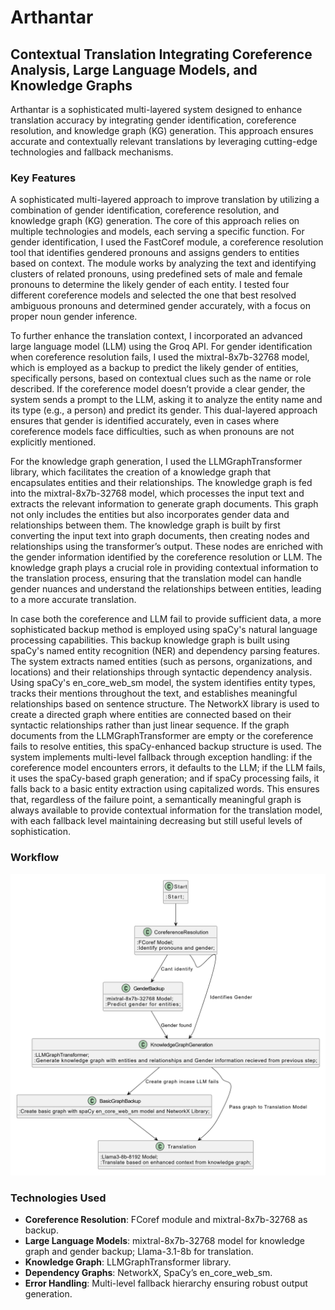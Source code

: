 # Arthantar

## Contextual Translation Integrating Coreference Analysis, Large Language Models, and Knowledge Graphs

Arthantar is a sophisticated multi-layered system designed to enhance translation accuracy by integrating gender identification, coreference resolution, and knowledge graph (KG) generation. This approach ensures accurate and contextually relevant translations by leveraging cutting-edge technologies and fallback mechanisms.

### Key Features

A sophisticated multi-layered approach to improve translation by utilizing a combination of gender identification, coreference resolution, and knowledge graph (KG) generation. The core of this approach relies on multiple technologies and models, each serving a specific function. For gender identification, I used the FastCoref module, a coreference resolution tool that identifies gendered pronouns and assigns genders to entities based on context. The module works by analyzing the text and identifying clusters of related pronouns, using predefined sets of male and female pronouns to determine the likely gender of each entity. I tested four different coreference models and selected the one that best resolved ambiguous pronouns and determined gender accurately, with a focus on proper noun gender inference.

To further enhance the translation context, I incorporated an advanced large language model (LLM) using the Groq API. For gender identification when coreference resolution fails, I used the mixtral-8x7b-32768 model, which is employed as a backup to predict the likely gender of entities, specifically persons, based on contextual clues such as the name or role described. If the coreference model doesn’t provide a clear gender, the system sends a prompt to the LLM, asking it to analyze the entity name and its type (e.g., a person) and predict its gender. This dual-layered approach ensures that gender is identified accurately, even in cases where coreference models face difficulties, such as when pronouns are not explicitly mentioned.

For the knowledge graph generation, I used the LLMGraphTransformer library, which facilitates the creation of a knowledge graph that encapsulates entities and their relationships. The knowledge graph is fed into the mixtral-8x7b-32768 model, which processes the input text and extracts the relevant information to generate graph documents. This graph not only includes the entities but also incorporates gender data and relationships between them. The knowledge graph is built by first converting the input text into graph documents, then creating nodes and relationships using the transformer’s output. These nodes are enriched with the gender information identified by the coreference resolution or LLM. The knowledge graph plays a crucial role in providing contextual information to the translation process, ensuring that the translation model can handle gender nuances and understand the relationships between entities, leading to a more accurate translation.

In case both the coreference and LLM fail to provide sufficient data, a more sophisticated backup method is employed using spaCy's natural language processing capabilities. This backup knowledge graph is built using spaCy's named entity recognition (NER) and dependency parsing features. The system extracts named entities (such as persons, organizations, and locations) and their relationships through syntactic dependency analysis. Using spaCy's en_core_web_sm model, the system identifies entity types, tracks their mentions throughout the text, and establishes meaningful relationships based on sentence structure. The NetworkX library is used to create a directed graph where entities are connected based on their syntactic relationships rather than just linear sequence. If the graph documents from the LLMGraphTransformer are empty or the coreference fails to resolve entities, this spaCy-enhanced backup structure is used. The system implements multi-level fallback through exception handling: if the coreference model encounters errors, it defaults to the LLM; if the LLM fails, it uses the spaCy-based graph generation; and if spaCy processing fails, it falls back to a basic entity extraction using capitalized words. This ensures that, regardless of the failure point, a semantically meaningful graph is always available to provide contextual information for the translation model, with each fallback level maintaining decreasing but still useful levels of sophistication.

### Workflow

![Workflow Diagram](images/workflow_arthantar.png)

### Technologies Used

- **Coreference Resolution**: FCoref module and mixtral-8x7b-32768 as backup.
- **Large Language Models**: mixtral-8x7b-32768 model for knowledge graph and gender backup; Llama-3.1-8b for translation.
- **Knowledge Graph**: LLMGraphTransformer library.
- **Dependency Graphs**: NetworkX, SpaCy’s en_core_web_sm.
- **Error Handling**: Multi-level fallback hierarchy ensuring robust output generation.


